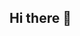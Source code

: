 ## Hi there 👋

<img src="https://github-readme-stats.vercel.app/api?username=simholmen&show_icons=true&title_color=#4dffb3&text_color=#4dffb3&icon_color=#4dffb3" alt="" />
<img src="https://nirzak-streak-stats.vercel.app/?user=simholmen&theme=green" alt="" />
<img src="https://github-readme-stats.vercel.app/api/top-langs/?username=simholmen&layout=compact" alt="" />
<!--
**simholmen/simholmen** is a ✨ _special_ ✨ repository because its `README.md` (this file) appears on your GitHub profile.

Here are some ideas to get you started:

- 🔭 I’m currently working on ...
- 🌱 I’m currently learning ...
- 👯 I’m looking to collaborate on ...
- 🤔 I’m looking for help with ...
- 💬 Ask me about ...
- 📫 How to reach me: ...
- 😄 Pronouns: ...
- ⚡ Fun fact: ...
-->
